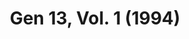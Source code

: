 ---
title: "Gen 13, Vol. 1 (1994)"
issue: 1A
issue_nr: 1
full_title: ""
subtitle: ""
story_arc: ""
crossover: ""
variant: A
publisher: Image Comics
creators: 
  - Brandon Choi
  - Richard Johnson
  - Travis Charest
release_date: Feb 1994
release_year: 1994
genre:
  - Action
  - Adventure
  - Super-Heroes
format: Comic
pages: 32
signed_by: ""
price: 2.5
---